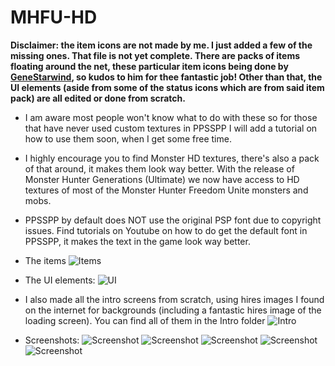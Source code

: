 # MHFU-HD

**Disclaimer: the item icons are not made by me. I just added a few of the missing ones. That file is not yet complete.
There are packs of items floating around the net, these particular item icons being done by [GeneStarwind](https://monsterhunter.fandom.com/wiki/Images_GeneStarwind), so kudos to him for thee fantastic job!
Other than that, the UI elements (aside from some of the status icons which are from said item pack) are all edited or done from scratch.**

- I am aware most people won't know what to do with these so for those that have never used custom textures in PPSSPP I will add a tutorial on how to use them soon, when I get some free time.
- I highly encourage you to find Monster HD textures, there's also a pack of that around, it makes them look way better. With the release of Monster Hunter Generations (Ultimate) we now have access to HD textures of most of the Monster Hunter Freedom Unite monsters and mobs.
- PPSSPP by default does NOT use the original PSP font due to copyright issues. Find tutorials on Youtube on how to do get the default font in PPSSPP, it makes the text in the game look way better.

- The items
![Items](https://github.com/grimmtusk/MHFU-HD/blob/main/UI/items.png?raw=true)

- The UI elements:
![UI](https://github.com/grimmtusk/MHFU-HD/blob/main/UI/UI.png?raw=true)

- I also made all the intro screens from scratch, using hires images I found on the internet for backgrounds (including a fantastic hires image of the loading screen). You can find all of them in the Intro folder
![Intro](https://github.com/grimmtusk/MHFU-HD/blob/main/Intro/welcome.png?raw=true)

- Screenshots:
![Screenshot](https://github.com/grimmtusk/MHFU-HD/blob/main/Screenshots/Screenshot%2001.png?raw=true)
![Screenshot](https://github.com/grimmtusk/MHFU-HD/blob/main/Screenshots/Screenshot%2002.png?raw=true)
![Screenshot](https://github.com/grimmtusk/MHFU-HD/blob/main/Screenshots/Screenshot%2003.png?raw=true)
![Screenshot](https://github.com/grimmtusk/MHFU-HD/blob/main/Screenshots/Screenshot%2004.png?raw=true)
![Screenshot](https://github.com/grimmtusk/MHFU-HD/blob/main/Screenshots/Screenshot%2005.png?raw=true)
